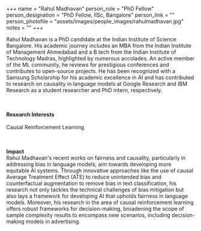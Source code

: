 +++
name = "Rahul Madhavan"
person_role = "PhD Fellow"
person_designation = "PhD Fellow, IISc, Bangalore"
person_link = ""
person_photofile = "assets/images/people_images/rahulmadhavan.jpg"
notes = ""
+++

Rahul Madhavan is a PhD candidate at the Indian Institute of Science Bangalore. His academic journey includes an MBA from the Indian Institute of Management Ahmedabad and a B.tech from the Indian Institute of Technology Madras, highlighted by numerous accolades. An active member of the ML community, he reviews for prestigious conferences and contributes to open-source projects. He has been recognized with a Samsung Scholarship for his academic excellence in AI and has contributed to research on causality in language models at Google Research and IBM Research as a student researcher and PhD intern, respectively.

<br><br><b>Research Interests</b>
<br><br>
Causal Reinforcement Learning


<br><br><b>Impact</b><br> Rahul Madhavan's recent works on fairness and causality, particularly in addressing bias in language models, aim towards developing more equitable AI systems. Through innovative approaches like the use of causal Average Treatment Effect (ATE) to reduce unintended bias and counterfactual augmentation to remove bias in text classification, his research not only tackles the technical challenges of bias mitigation but also lays a framework for developing AI that upholds fairness in language models. Moreover, his research in the area of causal reinforcement learning offers robust frameworks for decision-making, broadening the scope of sample complexity results to encompass new scenarios, including decision-making models in advertising.



